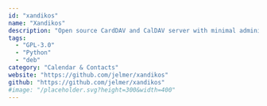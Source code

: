 ```yaml
---
id: "xandikos"
name: "Xandikos"
description: "Open source CardDAV and CalDAV server with minimal administrative overhead, backed by a Git repository."
tags:
  - "GPL-3.0"
  - "Python"
  - "deb"
category: "Calendar & Contacts"
website: "https://github.com/jelmer/xandikos"
github: "https://github.com/jelmer/xandikos"
#image: "/placeholder.svg?height=300&width=400"
---
```


